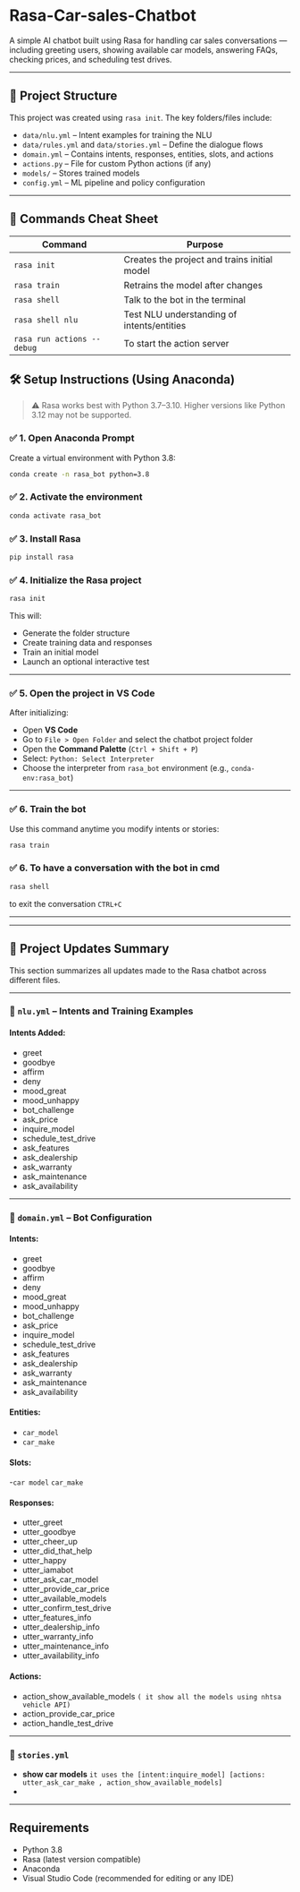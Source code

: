 # Rasa-Car-sales-Chatbot

A simple AI chatbot built using Rasa for handling car sales conversations — including greeting users, showing available car models, answering FAQs, checking prices, and scheduling test drives.

---

## 📁 Project Structure

This project was created using `rasa init`. The key folders/files include:

- `data/nlu.yml` – Intent examples for training the NLU
- `data/rules.yml` and `data/stories.yml` – Define the dialogue flows
- `domain.yml` – Contains intents, responses, entities, slots, and actions
- `actions.py` – File for custom Python actions (if any)
- `models/` – Stores trained models
- `config.yml` – ML pipeline and policy configuration

---
## 🚀 Commands Cheat Sheet

| Command               | Purpose                                       |
|------------------------|-----------------------------------------------|
| `rasa init`            | Creates the project and trains initial model  |
| `rasa train`           | Retrains the model after changes              |
| `rasa shell`           | Talk to the bot in the terminal               |
| `rasa shell nlu`       | Test NLU understanding of intents/entities    |
| `rasa run actions --debug`| To start the action server                 |



## 🛠️ Setup Instructions (Using Anaconda)

> ⚠️ Rasa works best with Python 3.7–3.10. Higher versions like Python 3.12 may not be supported.

### ✅ 1. Open Anaconda Prompt

Create a virtual environment with Python 3.8:

```bash
conda create -n rasa_bot python=3.8
```
### ✅ 2. Activate the environment
```bash
conda activate rasa_bot
```
### ✅ 3. Install Rasa
```bash
pip install rasa
```
### ✅ 4. Initialize the Rasa project
```bash
rasa init
```
This will:
- Generate the folder structure
- Create training data and responses
- Train an initial model
- Launch an optional interactive test

---

### ✅ 5. Open the project in VS Code

After initializing:
- Open **VS Code**
- Go to `File > Open Folder` and select the chatbot project folder
- Open the **Command Palette** (`Ctrl + Shift + P`)
- Select: `Python: Select Interpreter`
- Choose the interpreter from `rasa_bot` environment (e.g., `conda-env:rasa_bot`)

---
### ✅ 6. Train the bot

Use this command anytime you modify intents or stories:
```bash
rasa train
```
### ✅ 6. To have a conversation with the bot in cmd
```bash
rasa shell
```
to exit the conversation `CTRL+C`

---
---

## 🔄 Project Updates Summary

This section summarizes all updates made to the Rasa chatbot across different files.

---

### 📄 `nlu.yml` – Intents and Training Examples

#### Intents Added:
  - greet
  - goodbye
  - affirm
  - deny
  - mood_great
  - mood_unhappy
  - bot_challenge
  - ask_price
  - inquire_model
  - schedule_test_drive
  - ask_features
  - ask_dealership
  - ask_warranty
  - ask_maintenance
  - ask_availability


---

### 📄 `domain.yml` – Bot Configuration

#### Intents:
  - greet
  - goodbye
  - affirm
  - deny
  - mood_great
  - mood_unhappy
  - bot_challenge
  - ask_price
  - inquire_model
  - schedule_test_drive
  - ask_features
  - ask_dealership
  - ask_warranty
  - ask_maintenance
  - ask_availability

#### Entities:
- `car_model`
- `car_make`

#### Slots:
-`car model`
`car_make`

#### Responses:
- utter_greet
- utter_goodbye
- utter_cheer_up
- utter_did_that_help
- utter_happy
- utter_iamabot
- utter_ask_car_model
- utter_provide_car_price
- utter_available_models
- utter_confirm_test_drive
- utter_features_info
- utter_dealership_info
- utter_warranty_info
- utter_maintenance_info
- utter_availability_info



#### Actions:
  - action_show_available_models `( it show all the models using nhtsa vehicle API)`
  - action_provide_car_price
  - action_handle_test_drive

---

### 📄 `stories.yml`
- **show car models** `it uses the [intent:inquire_model] [actions: utter_ask_car_make , action_show_available_models]`
- 


---
## Requirements

- Python 3.8
- Rasa (latest version compatible)
- Anaconda
- Visual Studio Code (recommended for editing or any IDE)







